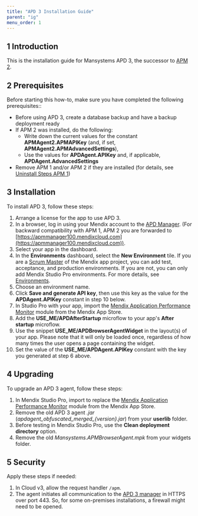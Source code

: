 ```yaml
---
title: "APD 3 Installation Guide"
parent: "ig"
menu_order: 1
---
```


## 1 Introduction

This is the installation guide for Mansystems APD 3, the successor to [APM 2](ig-two).

## 2 Prerequisites

Before starting this how-to, make sure you have completed the following prerequisites::

* Before using APD 3, create a database backup and have a backup deployment ready
* If APM 2 was installed, do the following: 
	* Write down the current values for the constant **APMAgent2.APMAPIKey** (and, if set, **APMAgent2.APMAdvancedSettings**),
	* Use the values for **APDAgent.APIKey** and, if applicable, **APDAgent.AdvancedSettings**
* Remove APM 1 and/or APM 2 if they are installed (for details, see [Uninstall Steps APM 1](ig-one-uninstall-steps))

## 3 Installation

To install APD 3, follow these steps:

1. Arrange a license for the app to use APD 3.
2. In a browser, log in using your Mendix account to the [APD Manager](https://apd.mendix.com/). (For backward compatibility with APM 1, APM 2 you are forwarded to [https://apmmanager100.mendixcloud.com](https://apmmanager100.mendixcloud.com)).
3. Select your app in the dashboard.
4. In the **Environments** dashboard, select the **New Environment** tile. If you are a [Scrum Master](/developerportal/company-app-roles/manage-roles) of the Mendix app project, you can add test, acceptance, and production environments. If you are not, you can only add Mendix Studio Pro environments. For more details, see [Environments](rg-three-environments).
5. Choose an environment name.
6. Click **Save and generate API key**, then use this key as the value for the **APDAgent.APIKey** constant in step 10 below.
7. In Studio Pro with your app, import the [Mendix Application Performance Monitor](https://appstore.home.mendix.com/link/app/6127/) module from the Mendix App Store.
8. Add the **USE_ME/APDAfterStartup** microflow to your app's **After startup** microflow.
9. Use the snippet **USE_ME/APDBrowserAgentWidget** in the layout(s) of your app. Please note that it will only be loaded once, regardless of how many times the user opens a page containing the widget.
10. Set the value of the **USE_ME/APDAgent.APIKey** constant with the key you generated at step 6 above.

## 4 Upgrading

To upgrade an APD 3 agent, follow these steps:

1. In Mendix Studio Pro, import to replace the [Mendix Application Performance Monitor](https://appstore.home.mendix.com/link/app/6127/) module from the Mendix App Store.
2. Remove the old APD 3 agent *.jar* (*apdagent_obfuscated_merged_{version}.jar*) from your **userlib** folder.
3. Before testing in Mendix Studio Pro, use the **Clean deployment directory** option.
4. Remove the old *Mansystems.APMBrowserAgent.mpk* from your widgets folder.

## 5 Security

Apply these steps if needed:

1. In Cloud v3, allow the request handler `/apm`.
2. The agent initiates all communication to the [APD 3 manager](https://apmmanager100.mendixcloud.com) in HTTPS over port 443. So, for some on-premises installations, a firewall might need to be opened.
